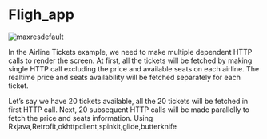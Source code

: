 # Fligh_app

![maxresdefault](https://user-images.githubusercontent.com/42437810/64408710-0a26b180-d0a5-11e9-81a8-daa49a4c64ee.jpg)

In the Airline Tickets example, we need to make multiple dependent HTTP calls to render the screen. At first, all the tickets will be fetched by making single HTTP call excluding the price and available seats on each airline. The realtime price and seats availability will be fetched separately for each ticket.

Let’s say we have 20 tickets available, all the 20 tickets will be fetched in first HTTP call. Next, 20 subsequent HTTP calls will be made parallelly to fetch the price and seats information.
Using Rxjava,Retrofit,okhttpclient,spinkit,glide,butterknife
